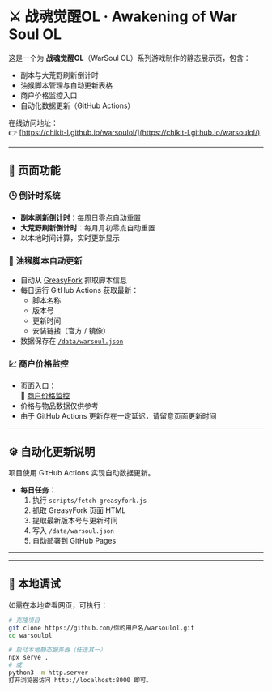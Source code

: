 # ⚔️ 战魂觉醒OL · Awakening of War Soul OL

这是一个为 **战魂觉醒OL**（WarSoul OL）系列游戏制作的静态展示页，包含：
- 副本与大荒野刷新倒计时  
- 油猴脚本管理与自动更新表格  
- 商户价格监控入口  
- 自动化数据更新（GitHub Actions）

在线访问地址：  
👉 [https://chikit-l.github.io/warsoulol/](https://chikit-l.github.io/warsoulol/)

---

## 🌟 页面功能

### 🕒 倒计时系统
- **副本刷新倒计时**：每周日零点自动重置  
- **大荒野刷新倒计时**：每月月初零点自动重置  
- 以本地时间计算，实时更新显示

### 🧩 油猴脚本自动更新
- 自动从 [GreasyFork](https://greasyfork.org/) 抓取脚本信息  
- 每日运行 GitHub Actions 获取最新：
  - 脚本名称  
  - 版本号  
  - 更新时间  
  - 安装链接（官方 / 镜像）  
- 数据保存在 [`/data/warsoul.json`](./data/warsoul.json)

### 💹 商户价格监控
- 页面入口：  
  🔗 [商户价格监控](https://chikit-l.github.io/WarSoul_Monitor/)  
- 价格与物品数据仅供参考  
- 由于 GitHub Actions 更新存在一定延迟，请留意页面更新时间  

---

## ⚙️ 自动化更新说明

项目使用 GitHub Actions 实现自动数据更新。  

- **每日任务：**
  1. 执行 `scripts/fetch-greasyfork.js`  
  2. 抓取 GreasyFork 页面 HTML  
  3. 提取最新版本号与更新时间  
  4. 写入 `/data/warsoul.json`  
  5. 自动部署到 GitHub Pages

---

---

## 🧰 本地调试

如需在本地查看网页，可执行：

```bash
# 克隆项目
git clone https://github.com/你的用户名/warsoulol.git
cd warsoulol

# 启动本地静态服务器（任选其一）
npx serve .
# 或
python3 -m http.server
打开浏览器访问 http://localhost:8000 即可。

```